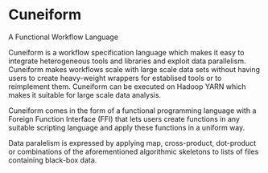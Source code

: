# Cuneiform

A Functional Workflow Language

Cuneiform is a workflow specification language which makes it easy to integrate heterogeneous tools and libraries and exploit data parallelism. Cuneiform makes workflows scale with large scale data sets without having users to create heavy-weight wrappers for establised tools or to reimplement them. Cuneiform can be executed on Hadoop YARN which makes it suitable for large scale data analysis.

Cuneiform comes in the form of a functional programming language with a Foreign Function Interface (FFI) that lets users create functions in any suitable scripting language and apply these functions in a uniform way.

Data paralelism is expressed by applying map, cross-product, dot-product or combinations of the aforementioned algorithmic skeletons to lists of files containing black-box data.


